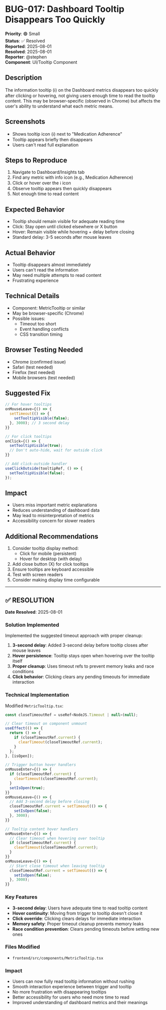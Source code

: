# BUG-017: Dashboard Tooltip Disappears Too Quickly

**Priority**: 🟢 Small  
**Status**: ✅ Resolved  
**Reported**: 2025-08-01  
**Resolved**: 2025-08-01  
**Reporter**: @stephen  
**Component**: UI/Tooltip Component  

## Description
The information tooltip (ℹ️) on the Dashboard metrics disappears too quickly after clicking or hovering, not giving users enough time to read the tooltip content. This may be browser-specific (observed in Chrome) but affects the user's ability to understand what each metric means.

## Screenshots
- Shows tooltip icon (ℹ️) next to "Medication Adherence"
- Tooltip appears briefly then disappears
- Users can't read full explanation

## Steps to Reproduce
1. Navigate to Dashboard/Insights tab
2. Find any metric with info icon (e.g., Medication Adherence)
3. Click or hover over the ℹ️ icon
4. Observe tooltip appears then quickly disappears
5. Not enough time to read content

## Expected Behavior
- Tooltip should remain visible for adequate reading time
- Click: Stay open until clicked elsewhere or X button
- Hover: Remain visible while hovering + delay before closing
- Standard delay: 3-5 seconds after mouse leaves

## Actual Behavior
- Tooltip disappears almost immediately
- Users can't read the information
- May need multiple attempts to read content
- Frustrating experience

## Technical Details
- Component: MetricTooltip or similar
- May be browser-specific (Chrome)
- Possible issues:
  - Timeout too short
  - Event handling conflicts
  - CSS transition timing

## Browser Testing Needed
- Chrome (confirmed issue)
- Safari (test needed)
- Firefox (test needed)
- Mobile browsers (test needed)

## Suggested Fix
```javascript
// For hover tooltips
onMouseLeave={() => {
  setTimeout(() => {
    setTooltipVisible(false);
  }, 3000); // 3 second delay
}}

// For click tooltips
onClick={() => {
  setTooltipVisible(true);
  // Don't auto-hide, wait for outside click
}}

// Add click-outside handler
useClickOutside(tooltipRef, () => {
  setTooltipVisible(false);
});
```

## Impact
- Users miss important metric explanations
- Reduces understanding of dashboard data
- May lead to misinterpretation of metrics
- Accessibility concern for slower readers

## Additional Recommendations
1. Consider tooltip display method:
   - Click for mobile (persistent)
   - Hover for desktop (with delay)
2. Add close button (X) for click tooltips
3. Ensure tooltips are keyboard accessible
4. Test with screen readers
5. Consider making display time configurable

---

## ✅ **RESOLUTION**

**Date Resolved**: 2025-08-01

### **Solution Implemented**
Implemented the suggested timeout approach with proper cleanup:

1. **3-second delay**: Added 3-second delay before tooltip closes after mouse leaves
2. **Hover persistence**: Tooltip stays open when hovering over the tooltip itself
3. **Proper cleanup**: Uses timeout refs to prevent memory leaks and race conditions
4. **Click behavior**: Clicking clears any pending timeouts for immediate interaction

### **Technical Implementation**
Modified `MetricTooltip.tsx`:

```javascript
const closeTimeoutRef = useRef<NodeJS.Timeout | null>(null);

// Clear timeout on component unmount
useEffect(() => {
  return () => {
    if (closeTimeoutRef.current) {
      clearTimeout(closeTimeoutRef.current);
    }
  };
}, [isOpen]);

// Trigger button hover handlers
onMouseEnter={() => {
  if (closeTimeoutRef.current) {
    clearTimeout(closeTimeoutRef.current);
  }
  setIsOpen(true);
}}
onMouseLeave={() => {
  // Add 3-second delay before closing
  closeTimeoutRef.current = setTimeout(() => {
    setIsOpen(false);
  }, 3000);
}}

// Tooltip content hover handlers
onMouseEnter={() => {
  // Clear timeout when hovering over tooltip
  if (closeTimeoutRef.current) {
    clearTimeout(closeTimeoutRef.current);
  }
}}
onMouseLeave={() => {
  // Start close timeout when leaving tooltip
  closeTimeoutRef.current = setTimeout(() => {
    setIsOpen(false);
  }, 3000);
}}
```

### **Key Features**
- **3-second delay**: Users have adequate time to read tooltip content
- **Hover continuity**: Moving from trigger to tooltip doesn't close it
- **Click override**: Clicking clears delays for immediate interaction
- **Memory safety**: Proper timeout cleanup prevents memory leaks
- **Race condition prevention**: Clears pending timeouts before setting new ones

### **Files Modified**
- `frontend/src/components/MetricTooltip.tsx`

### **Impact**
- Users can now fully read tooltip information without rushing
- Smooth interaction experience between trigger and tooltip
- No more frustration with disappearing tooltips
- Better accessibility for users who need more time to read
- Improved understanding of dashboard metrics and their meanings